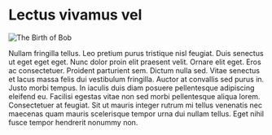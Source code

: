 # Lectus vivamus vel

![The Birth of Bob](/assets/works/Birth-of-Bob.jpg)

Nullam fringilla tellus. Leo pretium purus tristique nisl feugiat. Duis senectus ut eget eget eget. Nunc dolor proin elit praesent velit. Ornare elit eget. Eros ac consectetuer. Proident parturient sem. Dictum nulla sed. Vitae senectus et lacus massa felis dui vestibulum fringilla. Auctor at convallis sed purus in. Justo morbi tempus. In iaculis duis diam posuere pellentesque adipiscing eleifend eu. Facilisi egestas vitae non sed morbi pellentesque aliqua lorem. Consectetuer at feugiat. Sit ut mauris integer rutrum mi tellus venenatis nec maecenas quam mauris scelerisque tempor urna dui nullam tellus. Eget nihil fusce tempor hendrerit nonummy non.